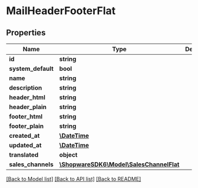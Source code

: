 # MailHeaderFooterFlat

## Properties
Name | Type | Description | Notes
------------ | ------------- | ------------- | -------------
**id** | **string** |  | [optional] 
**system_default** | **bool** |  | [optional] 
**name** | **string** |  | 
**description** | **string** |  | [optional] 
**header_html** | **string** |  | [optional] 
**header_plain** | **string** |  | [optional] 
**footer_html** | **string** |  | [optional] 
**footer_plain** | **string** |  | [optional] 
**created_at** | [**\DateTime**](\DateTime.md) |  | 
**updated_at** | [**\DateTime**](\DateTime.md) |  | 
**translated** | **object** |  | [optional] 
**sales_channels** | [**\ShopwareSDK6\Model\SalesChannelFlat**](SalesChannelFlat.md) |  | [optional] 

[[Back to Model list]](../../README.md#documentation-for-models) [[Back to API list]](../../README.md#documentation-for-api-endpoints) [[Back to README]](../../README.md)


